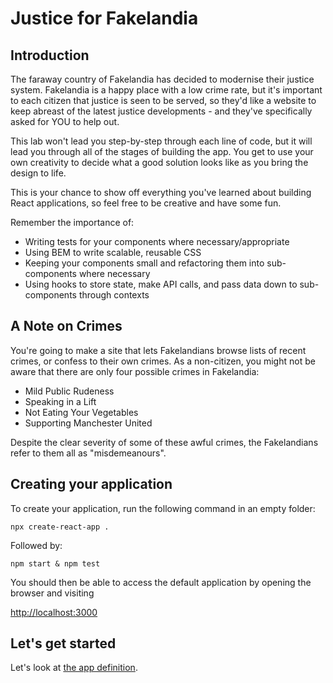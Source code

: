 # Justice for Fakelandia

## Introduction

The faraway country of Fakelandia has decided to modernise their justice system. Fakelandia is a happy place with a low crime rate, but it's important to each citizen that justice is seen to be served, so they'd like a website to keep abreast of the latest justice developments - and they've specifically asked for YOU to help out.

This lab won't lead you step-by-step through each line of code, but it will lead you through all of the stages of building the app. You get to use your own creativity to decide what a good solution looks like as you bring the design to life.

This is your chance to show off everything you've learned about building React applications, so feel free to be creative and have some fun. 

Remember the importance of:

* Writing tests for your components where necessary/appropriate
* Using BEM to write scalable, reusable CSS
* Keeping your components small and refactoring them into sub-components where necessary
* Using hooks to store state, make API calls, and pass data down to sub-components through contexts

## A Note on Crimes

You're going to make a site that lets Fakelandians browse lists of recent crimes, or confess to their own crimes. As a non-citizen, you might not be aware that there are only four possible crimes in Fakelandia:

* Mild Public Rudeness
* Speaking in a Lift
* Not Eating Your Vegetables
* Supporting Manchester United

Despite the clear severity of some of these awful crimes, the Fakelandians refer to them all as "misdemeanours".

## Creating your application

To create your application, run the following command in an empty folder:

```
npx create-react-app . 
```

Followed by:

```
npm start & npm test
```

You should then be able to access the default application by opening the browser and visiting

[http://localhost:3000](http://localhost:3000)

## Let's get started

Let's look at [the app definition](./docs/activity_1.md).
